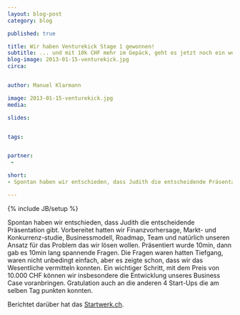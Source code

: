 ```yaml
---
layout: blog-post
category: blog

published: true

title: Wir haben Venturekick Stage 1 gewonnen!
subtitle: ... und mit 10k CHF mehr im Gepäck, geht es jetzt noch ein wenig flotter.
blog-image: 2013-01-15-venturekick.jpg
circa: 


author: Manuel Klarmann

image: 2013-01-15-venturekick.jpg
media: 

slides:


tags:


partner:
 - 

short: 
- Spontan haben wir entschieden, dass Judith die entscheidende Präsentation gibt. Gut vorbereitet gingen wir ins Rennen.

---
```



{% include JB/setup %}


Spontan haben wir entschieden, dass Judith die entscheidende Präsentation gibt. Vorbereitet hatten wir Finanzvorhersage, Markt- und Konkurrenz-studie, Businessmodell, Roadmap, Team und natürlich unseren Ansatz für das Problem das wir lösen wollen. Präsentiert wurde 10min, dann gab es 10min lang spannende Fragen. Die Fragen waren hatten Tiefgang, waren nicht unbedingt einfach, aber es zeigte schon, dass wir das Wesentliche vermitteln konnten. Ein wichtiger Schritt, mit dem Preis von 10.000 CHF können wir insbesondere die Entwicklung unseres Business Case voranbringen. Gratulation auch an die anderen 4 Start-Ups die am selben Tag punkten konnten.

Berichtet darüber hat das [Startwerk.ch][1].

[1]: http://startwerk.ch/2013/01/17/tech-startups-praemiert-eaternity-upicto-osmoblue-und-mimedis/